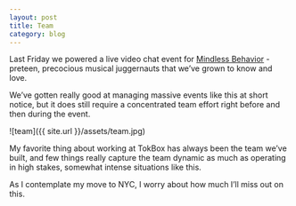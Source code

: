 ```yaml
---
layout: post
title: Team
category: blog
---
```



Last Friday we powered a live video chat event for [Mindless Behavior](http://www.mindlessbehavior.com/allaroundtheworldtour) - preteen, precocious musical juggernauts that we’ve grown to know and love.  

We’ve gotten really good at managing massive events like this at short notice, but it does still require a concentrated team effort right before and then during the event. 

![team]({{ site.url }}/assets/team.jpg)

My favorite thing about working at TokBox has always been the team we’ve built, and few things really capture the team dynamic as much as operating in high stakes, somewhat intense situations like this.  

As I contemplate my move to NYC, I worry about how much I’ll miss out on this.
